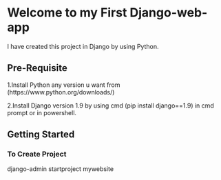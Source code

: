 <h1> Welcome to my First Django-web-app</h1>
I have created this project in Django by using Python.
<h2>Pre-Requisite </h2>
1.Install Python any version u want from (https://www.python.org/downloads/)

2.Install Django version 1.9 by using cmd (pip install django==1.9) in cmd prompt or in powershell.
<h2>Getting Started</h2>
<h3>To Create Project</h3>
django-admin startproject mywebsite